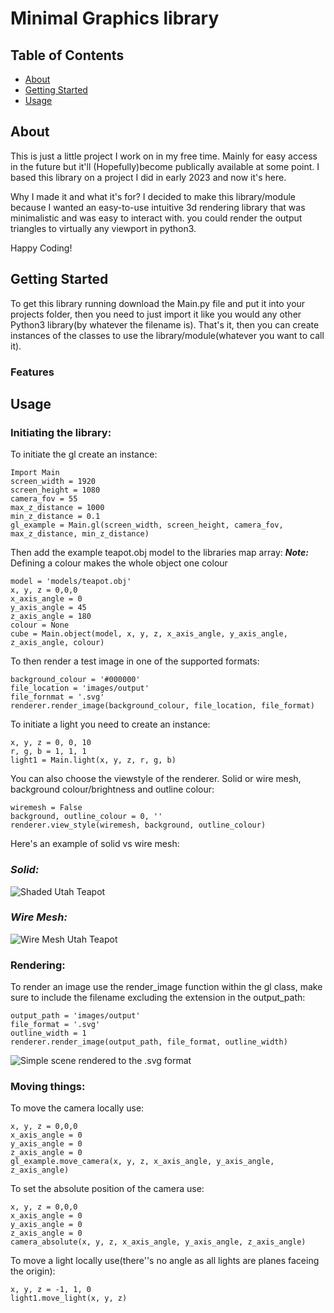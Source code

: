 # Minimal Graphics library

## Table of Contents

+ [About](#about)
+ [Getting Started](#getting_started)
+ [Usage](#usage)

## <a name = "about">About</a>

 This is just a little project I work on
 in my free time. Mainly for easy access
 in the future but it'll (Hopefully)become
 publically available at some point. I
 based this library on a project I did
 in early 2023 and now it's here.

 Why I made it and what it's for?
 I decided to make this library/module
 because I wanted an easy-to-use
 intuitive 3d rendering library that
 was minimalistic and was easy to
 interact with. you could render the
 output triangles to virtually any
 viewport in python3.

 Happy Coding!

## <a name = "getting_started">Getting Started</a>

To get this library running download the Main.py file and put it into your projects folder, then you need to just import it like you would any other Python3 library(by whatever the filename is). That's it, then you can create instances of the classes to use the library/module(whatever you want to call it).  
### Features

## <a name = "usage">Usage</a>

### Initiating the library:

To initiate the gl create an instance:

```
Import Main  
screen_width = 1920  
screen_height = 1080  
camera_fov = 55 
max_z_distance = 1000  
min_z_distance = 0.1  
gl_example = Main.gl(screen_width, screen_height, camera_fov, max_z_distance, min_z_distance)
```

Then add the example teapot.obj model to the libraries map array:
***Note:*** Defining a colour makes the whole object one colour

```
model = 'models/teapot.obj'  
x, y, z = 0,0,0  
x_axis_angle = 0  
y_axis_angle = 45  
z_axis_angle = 180  
colour = None  
cube = Main.object(model, x, y, z, x_axis_angle, y_axis_angle, z_axis_angle, colour)  
```

To then render a test image in one of the supported formats:

```
background_colour = '#000000'  
file_location = 'images/output'  
file_fornmat = '.svg'  
renderer.render_image(background_colour, file_location, file_format)  
```

To initiate a light you need to create an instance:

```
x, y, z = 0, 0, 10
r, g, b = 1, 1, 1
light1 = Main.light(x, y, z, r, g, b)
```

You can also choose the viewstyle of the renderer. Solid or wire mesh, background colour/brightness and outline colour:

```
wiremesh = False
background, outline_colour = 0, ''
renderer.view_style(wiremesh, background, outline_colour)
```

Here's an example of solid vs wire mesh:

### *Solid:*

![Shaded Utah Teapot](images/shaded_utah_teapot.png)

### *Wire Mesh:*

![Wire Mesh Utah Teapot](images/wiremesh_utah_teapot.png)

### Rendering:

To render an image use the render_image function within the gl class, make sure to include the filename excluding the extension in the output_path:

```
output_path = 'images/output'
file_format = '.svg'
outline_width = 1
renderer.render_image(output_path, file_format, outline_width)
```

![Simple scene rendered to the .svg format](images/output.svg)

### Moving things:

To move the camera locally use:

```
x, y, z = 0,0,0  
x_axis_angle = 0   
y_axis_angle = 0  
z_axis_angle = 0  
gl_example.move_camera(x, y, z, x_axis_angle, y_axis_angle, z_axis_angle)  
```

To set the absolute position of the camera use:

```
x, y, z = 0,0,0  
x_axis_angle = 0   
y_axis_angle = 0  
z_axis_angle = 0  
camera_absolute(x, y, z, x_axis_angle, y_axis_angle, z_axis_angle)  
```

To move a light locally use(there''s no angle as all lights are planes faceing the origin):

```
x, y, z = -1, 1, 0
light1.move_light(x, y, z)
```

